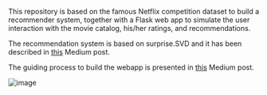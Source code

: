 This repository is based on the famous Netflix competition dataset to build a recommender system, together with a Flask web app to simulate the user interaction with the movie catalog, his/her ratings, and recommendations.

The recommendation system is based on surprise.SVD and it has been described in [this](https://towardsdatascience.com/building-a-movie-recommender-web-app-from-scratch-with-svd-and-flask-part-1-ff4d39b837ea) Medium post.

The guiding process to build the webapp is presented in [this](https://towardsdatascience.com/building-a-movie-recommender-web-app-from-scratch-with-svd-and-flask-part-2-ba8a7b34b020) Medium post.

![image](https://user-images.githubusercontent.com/57110246/230945603-e76c5a09-6d20-45df-ac19-85e6e6e3869e.png)

